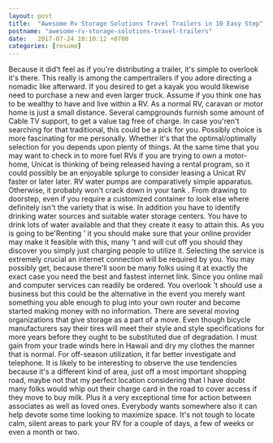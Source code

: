 ```yaml
---
layout: post
title:  "Awesome Rv Storage Solutions Travel Trailers in 10 Easy Step"
postname: "awesome-rv-storage-solutions-travel-trailers"
date:   2017-07-24 10:10:12 +0700
categories: [resume]
---
```

Because it did't feel as if you're distributing a trailer, it's simple to overlook it's there. This really is among the campertrailers if you adore directing a nomadic like afterward. If you desired to get a kayak you would likewise need to purchase a new and even larger truck. Assume if you think one has to be wealthy to have and live within a RV. As a normal RV, caravan or motor home is just a small distance. Several campgrounds furnish some amount of Cable TV support, to get a value tag free of charge. In case you'ren't searching for that traditional, this could be a pick for you. Possibly choice is more fascinating for me personally. Whether it's that the optimal/optimally selection for you depends upon plenty of things. At the same time that you may want to check in to more fuel RVs if you are trying to own a motor-home, Unicat is thinking of being released having a rental program, so it could possibly be an enjoyable splurge to consider leasing a Unicat RV faster or later later. RV water pumps are comparatively simple apparatus. Otherwise, it probably won't crack down in your tank . From drawing to doorstep, even if you require a customized container to look else where definitely isn't the variety that is wise. In addition you have to identify drinking water sources and suitable water storage centers. You have to drink lots of water available and that they create it easy to attain this. As you is going to be'Renting ' it you should make sure that your online provider may make it feasible with this, many 't and will cut off you should they discover you simply just charging people to utilize it. Selecting the service is extremely crucial an internet connection will be required by you. You may possibly get, because there'll soon be many folks using it at exactly the exact case you need the best and fastest internet link. Since you online mail and computer services can readily be ordered. You overlook 't should use a business but this could be the alternative in the event you merely want something you able enough to plug into your own router and become started making money with no information. There are several moving organizations that give storage as a part of a move. Even though bicycle manufacturers say their tires will meet their style and style specifications for more years before they ought to be substituted due of degradation. I must gain from your trade winds here in Hawaii and dry my clothes the manner that is normal. For off-season utilization, it far better investigate and telephone. It is likely to be interesting to observe the use tendencies because it's a different kind of area, just off a most important shopping road, maybe not that my perfect location considering that I have doubt many folks would whip out their charge card in the road to cover access if they move to buy milk. Plus it a very exceptional time for action between associates as well as loved ones. Everybody wants somewhere also it can help devote some time looking to maximize space. It's not tough to locate calm, silent areas to park your RV for a couple of days, a few of weeks or even a month or two.
